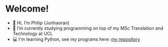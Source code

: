 # Welcome!
- 👋 Hi, I’m Philip (Junhaoran)
- 🌱 I’m currently studying programming on top of my MSc Translation and Technology at UCL
- 💻 I'm learning Python, see my programs here: [my repository](https://github.com/TheVeryPulse/python_practice_codes)
<!---
TheVeryPulse/TheVeryPulse is a ✨ special ✨ repository because its `README.md` (this file) appears on your GitHub profile.
You can click the Preview link to take a look at your changes.
--->
